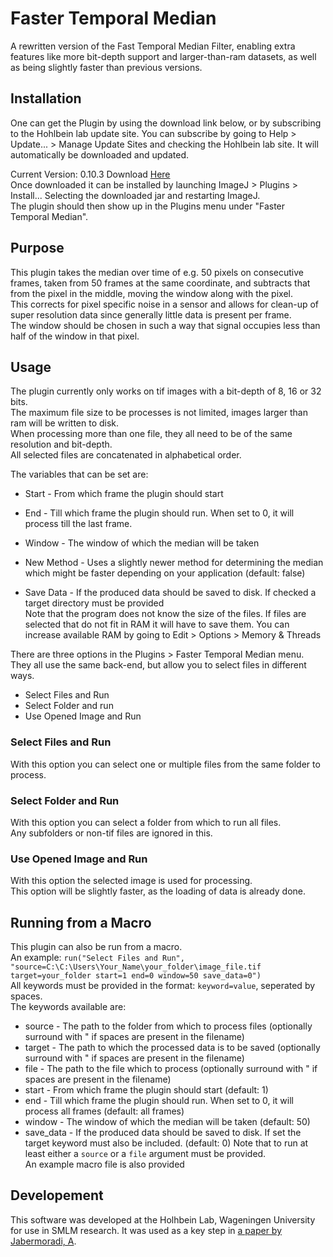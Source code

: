 # Faster Temporal Median
A rewritten version of the Fast Temporal Median Filter, enabling extra features like more bit-depth support and larger-than-ram datasets, as well as being slightly faster than previous versions.

## Installation
One can get the Plugin by using the download link below, or by subscribing to the Hohlbein lab update site.
You can subscribe by going to Help > Update... > Manage Update Sites and checking the Hohlbein lab site.
It will automatically be downloaded and updated.

Current Version: 0.10.3
Download [Here](https://github.com/HohlbeinLab/FTM2/releases/latest)  
Once downloaded it can be installed by launching ImageJ > Plugins > Install... Selecting the downloaded jar and restarting ImageJ.  
The plugin should then show up in the Plugins menu under "Faster Temporal Median".  


## Purpose
This plugin takes the median over time of e.g. 50 pixels on consecutive frames, taken from 50 frames at the same coordinate, and subtracts that from the pixel in the middle, moving the window along with the pixel.  
This corrects for pixel specific noise in a sensor and allows for clean-up of super resolution data since generally little data is present per frame.  
The window should be chosen in such a way that signal occupies less than half of the window in that pixel.  

## Usage

The plugin currently only works on tif images with a bit-depth of 8, 16 or 32 bits.  
The maximum file size to be processes is not limited, images larger than ram will be written to disk.  
When processing more than one file, they all need to be of the same resolution and bit-depth.  
All selected files are concatenated in alphabetical order.  

The variables that can be set are:  
* Start - From which frame the plugin should start  
* End - Till which frame the plugin should run. When set to 0, it will process till the last frame.
* Window - The window of which the median will be taken   

* New Method - Uses a slightly newer method for determining the median which might be faster depending on your application (default: false)<br>
* Save Data - If the produced data should be saved to disk. If checked a target directory must be provided  
    Note that the program does not know the size of the files. If files are selected that do not fit in RAM
    it will have to save them.
    You can increase available RAM by going to Edit > Options > Memory & Threads  

There are three options in the Plugins > Faster Temporal Median menu.  
They all use the same back-end, but allow you to select files in different ways.  
* Select Files and Run  
* Select Folder and run  
* Use Opened Image and Run  

### Select Files and Run
With this option you can select one or multiple files from the same folder to process.  

### Select Folder and Run
With this option you can select a folder from which to run all files.  
Any subfolders or non-tif files are ignored in this.  

### Use Opened Image and Run
With this option the selected image is used for processing.  
This option will be slightly faster, as the loading of data is already done.  

## Running from a Macro
This plugin can also be run from a macro.  
An example: `run("Select Files and Run", "source=C:\C:\Users\Your_Name\your_folder\image_file.tif target=your_folder start=1 end=0 window=50 save_data=0")`  
All keywords must be provided in the format: `keyword=value`, seperated by spaces.  
The keywords available are:  
* source - The path to the folder from which to process files (optionally surround with " if spaces are present in the filename)
* target - The path to which the processed data is to be saved (optionally surround with " if spaces are present in the filename)
* file - The path to the file which to process (optionally surround with " if spaces are present in the filename)
* start - From which frame the plugin should start (default: 1)
* end - Till which frame the plugin should run. When set to 0, it will process all frames (default: all frames)
* window - The window of which the median will be taken (default: 50)
* save_data - If the produced data should be saved to disk. If set the target keyword must also be included. (default: 0)
Note that to run at least either a `source` or a `file` argument must be provided.  
An example macro file is also provided

## Developement

This software was developed at the Holhbein Lab, Wageningen University for use in SMLM research.
It was used as a key step in [a paper by Jabermoradi, A](https://doi.org/10.1101/2021.03.03.433739).